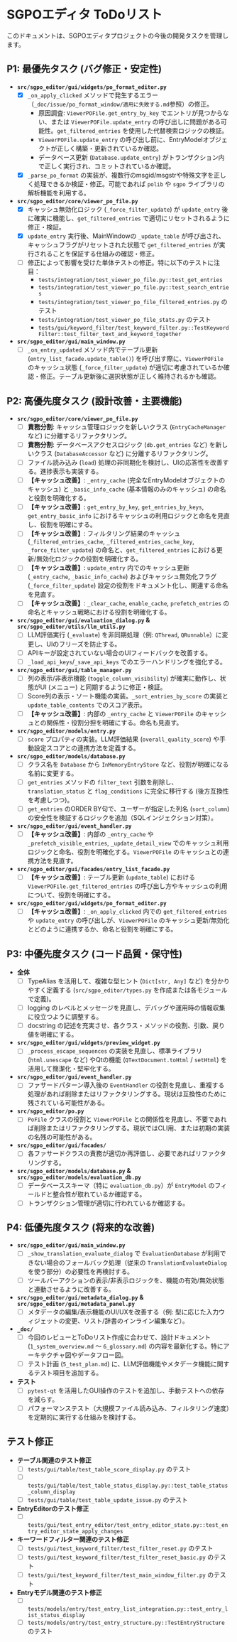 # SGPOエディタ ToDoリスト

このドキュメントは、SGPOエディタプロジェクトの今後の開発タスクを管理します。

## P1: 最優先タスク (バグ修正・安定性)

* **`src/sgpo_editor/gui/widgets/po_format_editor.py`**
    * [x] `_on_apply_clicked` メソッドで発生するエラー（`_doc/issue/po_format_window/適用に失敗する.md`参照）の修正。
        * 原因調査: `ViewerPOFile.get_entry_by_key` でエントリが見つからない、または `ViewerPOFile.update_entry` の呼び出しに問題がある可能性。`get_filtered_entries` を使用した代替検索ロジックの検証。
        * `ViewerPOFile.update_entry` の呼び出し前に、EntryModelオブジェクトが正しく構築・更新されているか確認。
        * データベース更新 (`Database.update_entry`) がトランザクション内で正しく実行され、コミットされているか確認。
    * [x] `_parse_po_format` の実装が、複数行のmsgid/msgstrや特殊文字を正しく処理できるか検証・修正。可能であれば `polib` や `sgpo` ライブラリの解析機能を利用する。

* **`src/sgpo_editor/core/viewer_po_file.py`**
    * [x] キャッシュ無効化ロジック (`_force_filter_update`) が `update_entry` 後に確実に機能し、`get_filtered_entries` で適切にリセットされるように修正・検証。
    * [x] `update_entry` 実行後、MainWindowの `_update_table` が呼び出され、キャッシュフラグがリセットされた状態で `get_filtered_entries` が実行されることを保証する仕組みの確認・修正。
    * [ ] 修正によって影響を受けた単体テストの修正。特に以下のテストに注目：
        * `tests/integration/test_viewer_po_file.py::test_get_entries`
        * `tests/integration/test_viewer_po_file.py::test_search_entries`
        * `tests/integration/test_viewer_po_file_filtered_entries.py` のテスト
        * `tests/integration/test_viewer_po_file_stats.py` のテスト
        * `tests/gui/keyword_filter/test_keyword_filter.py::TestKeywordFilter::test_filter_text_and_keyword_together`

* **`src/sgpo_editor/gui/main_window.py`**
    * [ ] `_on_entry_updated` メソッド内でテーブル更新 (`entry_list_facade.update_table()`) を呼び出す際に、`ViewerPOFile` のキャッシュ状態 (`_force_filter_update`) が適切に考慮されているか確認・修正。テーブル更新後に選択状態が正しく維持されるかも確認。

## P2: 高優先度タスク (設計改善・主要機能)

* **`src/sgpo_editor/core/viewer_po_file.py`**
    * [ ] **責務分割**: キャッシュ管理ロジックを新しいクラス (`EntryCacheManager` など) に分離するリファクタリング。
    * [ ] **責務分割**: データベースアクセスロジック (`db.get_entries` など) を新しいクラス (`DatabaseAccessor` など) に分離するリファクタリング。
    * [ ] ファイル読み込み (`load`) 処理の非同期化を検討し、UIの応答性を改善する。進捗表示も実装する。
    * [ ] **【キャッシュ改善】**: `_entry_cache` (完全なEntryModelオブジェクトのキャッシュ) と `_basic_info_cache` (基本情報のみのキャッシュ) の命名と役割を明確化する。
    * [ ] **【キャッシュ改善】**: `get_entry_by_key`, `get_entries_by_keys`, `get_entry_basic_info` におけるキャッシュの利用ロジックと命名を見直し、役割を明確にする。
    * [ ] **【キャッシュ改善】**: フィルタリング結果のキャッシュ (`_filtered_entries_cache`, `_filtered_entries_cache_key`, `_force_filter_update`) の命名と、`get_filtered_entries` における更新/無効化ロジックの役割を明確化する。
    * [ ] **【キャッシュ改善】**: `update_entry` 内でのキャッシュ更新 (`_entry_cache`, `_basic_info_cache`) およびキャッシュ無効化フラグ (`_force_filter_update`) 設定の役割をドキュメント化し、関連する命名を見直す。
    * [ ] **【キャッシュ改善】**: `_clear_cache`, `enable_cache`, `prefetch_entries` の命名とキャッシュ戦略における役割を明確化する。

* **`src/sgpo_editor/gui/evaluation_dialog.py` & `src/sgpo_editor/utils/llm_utils.py`**
    * [ ] LLM評価実行 (`_evaluate`) を非同期処理（例: `QThread`, `QRunnable`）に変更し、UIのフリーズを防止する。
    * [ ] APIキーが設定されていない場合のUIフィードバックを改善する。
    * [ ] `_load_api_keys`/`_save_api_keys` でのエラーハンドリングを強化する。

* **`src/sgpo_editor/gui/table_manager.py`**
    * [ ] 列の表示/非表示機能 (`toggle_column_visibility`) が確実に動作し、状態がUI (メニュー) と同期するように修正・検証。
    * [ ] Score列の表示・ソート機能の実装。`_sort_entries_by_score` の実装と `update_table_contents` でのスコア表示。
    * [ ] **【キャッシュ改善】**: 内部の `_entry_cache` と `ViewerPOFile` のキャッシュとの関係性・役割分担を明確にする。命名も見直す。

* **`src/sgpo_editor/models/entry.py`**
    * [ ] `score` プロパティの実装。LLM評価結果 (`overall_quality_score`) や手動設定スコアとの連携方法を定義する。

* **`src/sgpo_editor/models/database.py`**
    * [ ] クラス名を `Database` から `InMemoryEntryStore` など、役割が明確になる名前に変更する。
    * [ ] `get_entries` メソッドの `filter_text` 引数を削除し、`translation_status` と `flag_conditions` に完全に移行する (後方互換性を考慮しつつ)。
    * [ ] `get_entries` のORDER BY句で、ユーザーが指定した列名 (`sort_column`) の安全性を検証するロジックを追加（SQLインジェクション対策）。

* **`src/sgpo_editor/gui/event_handler.py`**
    * [ ] **【キャッシュ改善】**: 内部の `_entry_cache` や `_prefetch_visible_entries`, `_update_detail_view` でのキャッシュ利用ロジックと命名、役割を明確化する。`ViewerPOFile` のキャッシュとの連携方法を見直す。

* **`src/sgpo_editor/gui/facades/entry_list_facade.py`**
    * [ ] **【キャッシュ改善】**: テーブル更新 (`update_table`) における `ViewerPOFile.get_filtered_entries` の呼び出し方やキャッシュの利用について、役割を明確にする。

* **`src/sgpo_editor/gui/widgets/po_format_editor.py`**
    * [ ] **【キャッシュ改善】**: `_on_apply_clicked` 内での `get_filtered_entries` や `update_entry` の呼び出しが、`ViewerPOFile` のキャッシュ更新/無効化とどのように連携するか、命名と役割を明確にする。

## P3: 中優先度タスク (コード品質・保守性)

* **全体**
    * [ ] TypeAlias を活用して、複雑な型ヒント (`Dict[str, Any]` など) を分かりやすく定義する (`src/sgpo_editor/types.py` を作成または各モジュールで定義)。
    * [ ] logging のレベルとメッセージを見直し、デバッグや運用時の情報収集に役立つように調整する。
    * [ ] docstring の記述を充実させ、各クラス・メソッドの役割、引数、戻り値を明確にする。

* **`src/sgpo_editor/gui/widgets/preview_widget.py`**
    * [ ] `_process_escape_sequences` の実装を見直し、標準ライブラリ (`html.unescape` など) やQtの機能 (`QTextDocument.toHtml` / `setHtml`) を活用して簡潔化・堅牢化する。

* **`src/sgpo_editor/gui/event_handler.py`**
    * [ ] ファサードパターン導入後の `EventHandler` の役割を見直し、重複する処理があれば削除またはリファクタリングする。現状は互換性のために残されている可能性がある。

* **`src/sgpo_editor/po.py`**
    * [ ] `PoFile` クラスの役割と `ViewerPOFile` との関係性を見直し、不要であれば削除またはリファクタリングする。現状ではCLI用、または初期の実装の名残の可能性がある。

* **`src/sgpo_editor/gui/facades/`**
    * [ ] 各ファサードクラスの責務が適切か再評価し、必要であればリファクタリングする。

* **`src/sgpo_editor/models/database.py` & `src/sgpo_editor/models/evaluation_db.py`**
    * [ ] データベーススキーマ（特に `evaluation_db.py`）が `EntryModel` のフィールドと整合性が取れているか確認する。
    * [ ] トランザクション管理が適切に行われているか確認する。

## P4: 低優先度タスク (将来的な改善)

* **`src/sgpo_editor/gui/main_window.py`**
    * [ ] `_show_translation_evaluate_dialog` で `EvaluationDatabase` が利用できない場合のフォールバック処理（従来の `TranslationEvaluateDialog` を使う部分）の必要性を再検討する。
    * [ ] ツールバーアクションの表示/非表示ロジックを、機能の有効/無効状態と連動させるように改善する。

* **`src/sgpo_editor/gui/metadata_dialog.py` & `src/sgpo_editor/gui/metadata_panel.py`**
    * [ ] メタデータの編集/表示機能のUI/UXを改善する（例: 型に応じた入力ウィジェットの変更、リスト/辞書のインライン編集など）。

* **`_doc/`**
    * [ ] 今回のレビューとToDoリスト作成に合わせて、設計ドキュメント (`1_system_overview.md` 〜 `6_glossary.md`) の内容を最新化する。特にアーキテクチャ図やデータフロー図。
    * [ ] テスト計画 (`5_test_plan.md`) に、LLM評価機能やメタデータ機能に関するテスト項目を追加する。

* **テスト**
    * [ ] `pytest-qt` を活用したGUI操作のテストを追加し、手動テストへの依存を減らす。
    * [ ] パフォーマンステスト（大規模ファイル読み込み、フィルタリング速度）を定期的に実行する仕組みを検討する。

## テスト修正

* **テーブル関連のテスト修正**
    * [ ] `tests/gui/table/test_table_score_display.py` のテスト
    * [ ] `tests/gui/table/test_table_status_display.py::test_table_status_column_display`
    * [ ] `tests/gui/table/test_table_update_issue.py` のテスト
* **EntryEditorのテスト修正**
    * [ ] `tests/gui/test_entry_editor/test_entry_editor_state.py::test_entry_editor_state_apply_changes`
* **キーワードフィルター関連のテスト修正**
    * [ ] `tests/gui/test_keyword_filter/test_filter_reset.py` のテスト
    * [ ] `tests/gui/test_keyword_filter/test_filter_reset_basic.py` のテスト
    * [ ] `tests/gui/test_keyword_filter/test_main_window_filter.py` のテスト
* **Entryモデル関連のテスト修正**
    * [ ] `tests/models/entry/test_entry_list_integration.py::test_entry_list_status_display`
    * [ ] `tests/models/entry/test_entry_structure.py::TestEntryStructure` のテスト